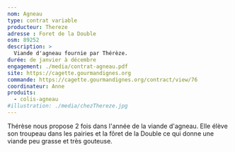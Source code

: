```yaml
---
nom: Agneau
type: contrat variable
producteur: Thereze
adresse : Foret de la Double
osm: 89252
description: >
  Viande d'agneau fournie par Thérèze.
durée: de janvier à décembre
engagement: ./media/contrat-agneau.pdf
site: https://cagette.gourmandignes.org
commande: https://cagette.gourmandignes.org/contract/view/76
coordinateur: Anne
produits:
  - colis-agneau
#illustration: ./media/chezThereze.jpg
---
```


Thérèse nous propose 2 fois dans l'année de la viande d'agneau. Elle élève son troupeau dans les pairies et la fôret de la Double ce qui donne une viande peu grasse et très gouteuse.